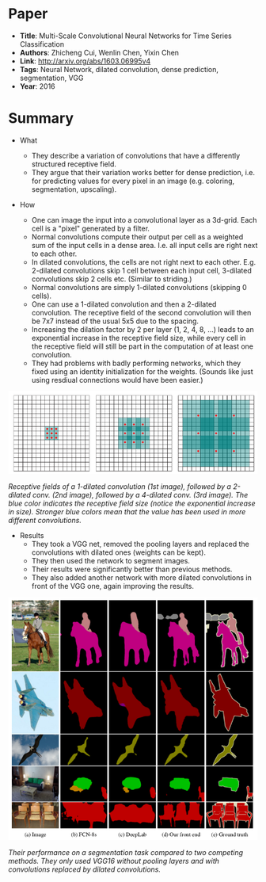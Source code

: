 # Paper

* **Title**: Multi-Scale Convolutional Neural Networks for Time Series Classification
* **Authors**: Zhicheng Cui, Wenlin Chen, Yixin Chen
* **Link**: http://arxiv.org/abs/1603.06995v4
* **Tags**: Neural Network, dilated convolution, dense prediction, segmentation, VGG
* **Year**: 2016

# Summary

* What
  * They describe a variation of convolutions that have a differently structured receptive field.
  * They argue that their variation works better for dense prediction, i.e. for predicting values for every pixel in an image (e.g. coloring, segmentation, upscaling).

* How
  * One can image the input into a convolutional layer as a 3d-grid. Each cell is a "pixel" generated by a filter.
  * Normal convolutions compute their output per cell as a weighted sum of the input cells in a dense area. I.e. all input cells are right next to each other.
  * In dilated convolutions, the cells are not right next to each other. E.g. 2-dilated convolutions skip 1 cell between each input cell, 3-dilated convolutions skip 2 cells etc. (Similar to striding.)
  * Normal convolutions are simply 1-dilated convolutions (skipping 0 cells).
  * One can use a 1-dilated convolution and then a 2-dilated convolution. The receptive field of the second convolution will then be 7x7 instead of the usual 5x5 due to the spacing.
  * Increasing the dilation factor by 2 per layer (1, 2, 4, 8, ...) leads to an exponential increase in the receptive field size, while every cell in the receptive field will still be part in the computation of at least one convolution.
  * They had problems with badly performing networks, which they fixed using an identity initialization for the weights. (Sounds like just using resdiual connections would have been easier.)

![Receptive field](images/Multi-Scale_Context_Aggregation_by_Dilated_Convolutions__receptive.png?raw=true "Receptive field")

*Receptive fields of a 1-dilated convolution (1st image), followed by a 2-dilated conv. (2nd image), followed by a 4-dilated conv. (3rd image). The blue color indicates the receptive field size (notice the exponential increase in size). Stronger blue colors mean that the value has been used in more different convolutions.*


* Results
  * They took a VGG net, removed the pooling layers and replaced the convolutions with dilated ones (weights can be kept).
  * They then used the network to segment images.
  * Their results were significantly better than previous methods.
  * They also added another network with more dilated convolutions in front of the VGG one, again improving the results.


![Segmentation performance](images/Multi-Scale_Context_Aggregation_by_Dilated_Convolutions__segmentation.png?raw=true "Segmentation performance")

*Their performance on a segmentation task compared to two competing methods. They only used VGG16 without pooling layers and with convolutions replaced by dilated convolutions.*

